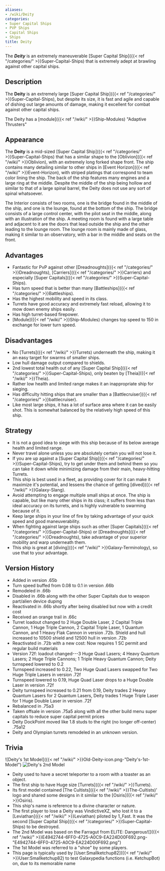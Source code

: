 ```yaml
---
aliases:
- /wiki/Deity
categories:
- Super Capital Ships
- PVP Ships
- Capital Ships
- Ships
title: Deity
---
```


The **_Deity_** is an extremely maneuverable [Super Capital Ship]({{< ref "/categories/" >}}Super-Capital-Ships) that is extremely adept at brawling against other capital ships.

## Description

The **Deity** is an extremely large [Super Capital Ship]({{< ref "/categories/" >}}Super-Capital-Ships), but despite its size, it is fast and agile and capable of dishing out large amounts of damage, making it excellent for combat against other capital ships.

The Deity has a [module]({{< ref "/wiki/" >}}Ship-Modules) "Adaptive Thrusters"

## Appearance

The **Deity** is a mid-sized [Super Capital Ship]({{< ref "/categories/" >}}Super-Capital-Ships) that has a similar shape to the [Oblivion]({{< ref "/wiki/" >}}Oblivion), with an extremely long forked shape front. The ship contains many detailing similar to other ships in [Event Horizon]({{< ref "/wiki/" >}}Event-Horizon), with striped platings that correspond to team color lining the ship. The back of the ship features many engines and a large ring at the middle. Despite the middle of the ship being hollow and similar to that of a large spinal barrel, the Deity does not use any sort of spinal whatsoever.

The Interior consists of two rooms, one is the bridge found in the middle of the ship, and one is the lounge, found at the bottom of the ship. The bridge consists of a large control center, with the pilot seat in the middle, along with an illustration of the ship. A meeting room is found with a large table and adjacent to it are the doors that lead outside the ship and the other leading to the lounge room. The lounge room is mainly made of glass, making it similar to an observatory, with a bar in the middle and seats on the front.

## Advantages

- Fantastic for PvP against other [Dreadnoughts]({{< ref "/categories/" >}}Dreadnoughts), [Carriers]({{< ref "/categories/" >}}Carriers) and especially [Super Capitals]({{< ref "/categories/" >}}Super-Capital-Ships).
- Has turn speed that is better than many [Battleships]({{< ref "/categories/" >}}Battleships).
- Has the highest mobility and speed in its class.
- Turrets have good accuracy and extremely fast reload, allowing it to mow down enemy ships easily.
- Has high turret-based firepower.
- [Module]({{< ref "/wiki/" >}}Ship-Modules) changes top speed to 150 in exchange for lower turn speed.

## Disadvantages

- No [Turrets]({{< ref "/wiki/" >}}Turrets) underneath the ship, making it an easy target for swarms of smaller ships.
- Low hull damage output compared to shields.
- 2nd lowest total health out of any [Super Capital Ship]({{< ref "/categories/" >}}Super-Capital-Ships), only beaten by [Theia]({{< ref "/wiki/" >}}Theia).
- Rather low health and limited range makes it an inappropriate ship for sieging.
- Has difficulty hitting ships that are smaller than a [Battlecruiser]({{< ref "/categories/" >}}battlecruiser).
- Like most large ships, it has a lot of surface area where it can be easily shot. This is somewhat balanced by the relatively high speed of this ship.

## Strategy

- It is not a good idea to siege with this ship because of its below average health and limited range.
- Never travel alone unless you are absolutely certain you will not lose it.
- If you are up against a [Super Capital Ship]({{< ref "/categories/" >}}Super-Capital-Ships), try to get under them and behind them so you can take it down while minimizing damage from their main, heavy-hitting Turrets.
- This ship is best used in a fleet, as providing cover for it can make it maximize it's potential, and lessens the chance of getting [dived]({{< ref "/wiki/" >}}Galaxy-Slang).
- Avoid attempting to engage multiple small ships at once. The ship is capable, but like many other ships in its class; it suffers from less than ideal accuracy on its turrets, and is highly vulnerable to swarming because of it.
- Keep large ships in your line of fire by taking advantage of your quick speed and good maneuverability.
- When fighting against large ships such as other [Super Capitals]({{< ref "/categories/" >}}Super-Capital-Ships) or [Dreadnoughts]({{< ref "/categories/" >}}Dreadnoughts), take advantage of your superior mobility and warp underneath them.
- This ship is great at [diving]({{< ref "/wiki/" >}}Galaxy-Terminology), so use that to your advantage.

## Version History 

- Added in version .65b
- Turn speed buffed from 0.08 to 0.1 in version .66b
- Remodeled in .66b
- Disabled in .66b along with the other Super Capitals due to weapon part/alien device duping
- Reactivated in .66b shortly after being disabled but now with a credit cost
- Received an orange trail in .66c
- Turret loadout changed to 2 Huge Double Laser, 2 Capital Triple Cannon, 1 Huge Triple Cannon, 2 Capital Triple Laser, 1 Quantum Cannon, and 1 Heavy Flak Cannon in version .72b. Shield and hull increased to 10500 shield and 12500 hull in version .72b
- Reactivated in .72b with a new cost: Now requires 1 SC permit and regular build materials
- Version 72f: loadout changed---3 Huge Quad Lasers; 4 Heavy Quantum Lasers; 2 Huge Triple Cannons; 1 Triple Heavy Quantum Cannon; Deity turnspeed lowered to 0.2
- Turnspeed increased to 0.22, Two Huge Quad Lasers swapped for Two Huge Triple Lasers in version .72f
- Turnspeed lowered to 0.19, Huge Quad Laser drops to a Huge Double Laser in version .72f
- Deity turnspeed increased to 0.21 from 0.19, Deity trades 2 Heavy Quantum Lasers for 2 Quantum Lasers, Deity trades 1 Huge Triple Laser for 1 Huge Double Laser in version .72f
- Rebalanced in .75a3
- Taken offsale in version .75a5 along with all the other build menu super capitals to reduce super capital permit prices
- Deity DockPoint moved like 1.8 studs to the right (no longer off-center) .75a12
- Deity and Olympian turrets remodeled in an unknown version.

## Trivia

![Deity's 1st Model]({{< ref "/wiki/" >}}Old-Deity-icon.png-"Deity's-1st-Model") ![Deity's
2nd Model](Deityold-icon.png "Deity's 2nd Model")

- Deity used to have a secret teleporter to a room with a toaster as an object.
- The first ship to have Huge size [Turrets]({{< ref "/wiki/" >}}Turrets).
- Its first model contained [The Cultists]({{< ref "/wiki/" >}}The-Cultists)' logo and shared some designs in it similar to the [Osiris]({{< ref "/wiki/" >}}Osiris).
- This ship's name is reference to a divine character or nature.
- The first player to lose a Deity was VindictiveXZ, who lost it to a [Leviathan]({{< ref "/wiki/" >}}Leviathan) piloted by 1_Fast. It was the second [Super Capital Ship]({{< ref "/categories/" >}}Super-Capital-Ships) to be destroyed.
- The 2nd Model was based on the Farragut from ELITE: Dangerous![]({{< ref "/wiki/" >}}E4942744-6FF0-4725-A0C9-EA224D00F692.png-"E4942744-6FF0-4725-A0C9-EA224D00F692.png")
- The 1st Model was referred to a "shoe" by some players.
- This page is typically used by [User:Smallketchup82]({{< ref "/wiki/" >}}User:Smallketchup82) to test Galaxypedia functions (i.e. KetchupBot) on, due to its memorable name